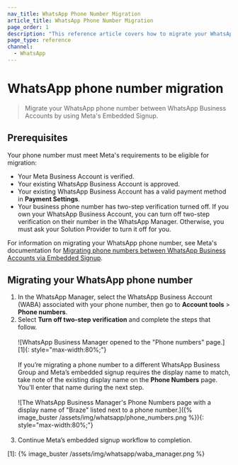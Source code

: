 ```yaml
---
nav_title: WhatsApp Phone Number Migration
article_title: WhatsApp Phone Number Migration
page_order: 1
description: "This reference article covers how to migrate your WhatsApp phone number."
page_type: reference
channel:
  - WhatsApp
---
```


# WhatsApp phone number migration

> Migrate your WhatsApp phone number between WhatsApp Business Accounts by using Meta's Embedded Signup.

## Prerequisites

Your phone number must meet Meta's requirements to be eligible for migration:

- Your Meta Business Account is verified.
- Your existing WhatsApp Business Account is approved.
- Your existing WhatsApp Business Account has a valid payment method in **Payment Settings**.
- Your business phone number has two-step verification turned off. If you own your WhatsApp Business Account, you can turn off two-step verification on their number in the WhatsApp Manager. Otherwise, you must ask your Solution Provider to turn it off for you.

For information on migrating your WhatsApp phone number, see Meta's documentation for [Migrating phone numbers between WhatsApp Business Accounts via Embedded Signup](https://developers.facebook.com/docs/whatsapp/business-management-api/guides/migrate-phone-to-different-waba/).

## Migrating your WhatsApp phone number

1. In the WhatsApp Manager, select the WhatsApp Business Account (WABA) associated with your phone number, then go to **Account tools** > **Phone numbers**.
2. Select **Turn off two-step verification** and complete the steps that follow.<br><br>![WhatsApp Business Manager opened to the "Phone numbers" page.][1]{: style="max-width:80%;"} <br><br> If you’re migrating a phone number to a different WhatsApp Business Group and Meta’s embedded signup requires the display name to match, take note of the existing display name on the **Phone Numbers** page. You'll enter that name during the next step.<br><br>![The WhatsApp Business Manager's Phone Numbers page with a display name of "Braze" listed next to a phone number.]({% image_buster /assets/img/whatsapp/phone_numbers.png %}){: style="max-width:80%;"}<br><br>
3. Continue Meta’s embedded signup workflow to completion. 

[1]: {% image_buster /assets/img/whatsapp/waba_manager.png %}